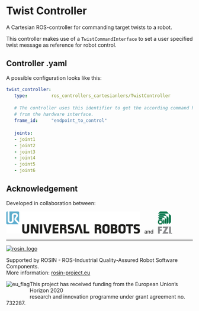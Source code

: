 # Twist Controller

A Cartesian ROS-controller for commanding target twists to a robot.

This controller makes use of a `TwistCommandInterface` to set a user specified
twist message as reference for robot control.

## Controller .yaml
A possible configuration looks like this:

```yaml
twist_controller:
   type:         ros_controllers_cartesianlers/TwistController

   # The controller uses this identifier to get the according command handle
   # from the hardware interface.
   frame_id:     "endpoint_to_control"

   joints:
   - joint1
   - joint2
   - joint3
   - joint4
   - joint5
   - joint6
```

## Acknowledgement
Developed in collaboration between:

[<img height="60" alt="Universal Robots A/S" src="../ros_control_cartesian/doc/resources/ur_logo.jpg">](https://www.universal-robots.com/) &nbsp; and &nbsp;
[<img height="60" alt="FZI Research Center for Information Technology" src="../ros_control_cartesian/doc/resources/fzi_logo.png">](https://www.fzi.de).

***
<!-- 
    ROSIN acknowledgement from the ROSIN press kit
    @ https://github.com/rosin-project/press_kit
-->

<a href="http://rosin-project.eu">
  <img src="http://rosin-project.eu/wp-content/uploads/rosin_ack_logo_wide.png" 
       alt="rosin_logo" height="60" >
</a>

Supported by ROSIN - ROS-Industrial Quality-Assured Robot Software Components.  
More information: <a href="http://rosin-project.eu">rosin-project.eu</a>

<img src="http://rosin-project.eu/wp-content/uploads/rosin_eu_flag.jpg" 
     alt="eu_flag" height="45" align="left" >  

This project has received funding from the European Union’s Horizon 2020  
research and innovation programme under grant agreement no. 732287. 
